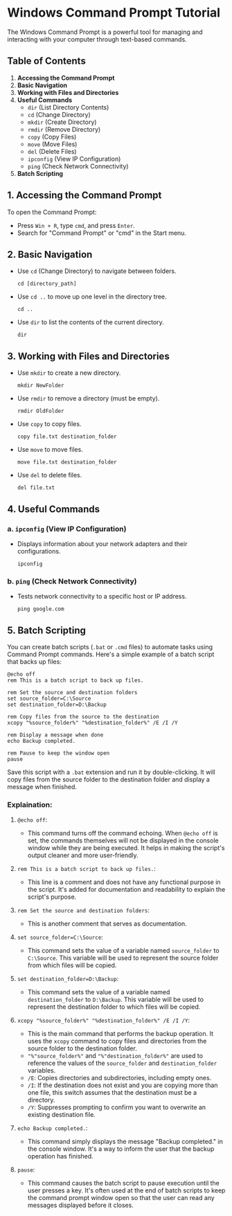# Windows Command Prompt Tutorial

The Windows Command Prompt is a powerful tool for managing and interacting with your computer through text-based commands.

## Table of Contents
1. **Accessing the Command Prompt**
2. **Basic Navigation**
3. **Working with Files and Directories**
4. **Useful Commands**
   - `dir` (List Directory Contents)
   - `cd` (Change Directory)
   - `mkdir` (Create Directory)
   - `rmdir` (Remove Directory)
   - `copy` (Copy Files)
   - `move` (Move Files)
   - `del` (Delete Files)
   - `ipconfig` (View IP Configuration)
   - `ping` (Check Network Connectivity)
5. **Batch Scripting**

## 1. Accessing the Command Prompt
To open the Command Prompt:
- Press `Win + R`, type `cmd`, and press `Enter`.
- Search for "Command Prompt" or "cmd" in the Start menu.

## 2. Basic Navigation
- Use `cd` (Change Directory) to navigate between folders.
   ```
   cd [directory_path]
   ```

- Use `cd ..` to move up one level in the directory tree.
   ```
   cd ..
   ```

- Use `dir` to list the contents of the current directory.
   ```
   dir
   ```

## 3. Working with Files and Directories
- Use `mkdir` to create a new directory.
   ```
   mkdir NewFolder
   ```

- Use `rmdir` to remove a directory (must be empty).
   ```
   rmdir OldFolder
   ```

- Use `copy` to copy files.
   ```
   copy file.txt destination_folder
   ```

- Use `move` to move files.
   ```
   move file.txt destination_folder
   ```

- Use `del` to delete files.
   ```
   del file.txt
   ```

## 4. Useful Commands
### a. `ipconfig` (View IP Configuration)
- Displays information about your network adapters and their configurations.
   ```
   ipconfig
   ```

### b. `ping` (Check Network Connectivity)
- Tests network connectivity to a specific host or IP address.
   ```
   ping google.com
   ```

## 5. Batch Scripting
You can create batch scripts (`.bat` or `.cmd` files) to automate tasks using Command Prompt commands. Here's a simple example of a batch script that backs up files:

```batch
@echo off
rem This is a batch script to back up files.

rem Set the source and destination folders
set source_folder=C:\Source
set destination_folder=D:\Backup

rem Copy files from the source to the destination
xcopy "%source_folder%" "%destination_folder%" /E /I /Y

rem Display a message when done
echo Backup completed.

rem Pause to keep the window open
pause
```

Save this script with a `.bat` extension and run it by double-clicking. It will copy files from the source folder to the destination folder and display a message when finished.

### Explaination: 

1. `@echo off`:
   - This command turns off the command echoing. When `@echo off` is set, the commands themselves will not be displayed in the console window while they are being executed. It helps in making the script's output cleaner and more user-friendly.

2. `rem This is a batch script to back up files.`:
   - This line is a comment and does not have any functional purpose in the script. It's added for documentation and readability to explain the script's purpose.

3. `rem Set the source and destination folders`:
   - This is another comment that serves as documentation.

4. `set source_folder=C:\Source`:
   - This command sets the value of a variable named `source_folder` to `C:\Source`. This variable will be used to represent the source folder from which files will be copied.

5. `set destination_folder=D:\Backup`:
   - This command sets the value of a variable named `destination_folder` to `D:\Backup`. This variable will be used to represent the destination folder to which files will be copied.

6. `xcopy "%source_folder%" "%destination_folder%" /E /I /Y`:
   - This is the main command that performs the backup operation. It uses the `xcopy` command to copy files and directories from the source folder to the destination folder.
   - `"%"source_folder%"` and `"%"destination_folder%"` are used to reference the values of the `source_folder` and `destination_folder` variables.
   - `/E`: Copies directories and subdirectories, including empty ones.
   - `/I`: If the destination does not exist and you are copying more than one file, this switch assumes that the destination must be a directory.
   - `/Y`: Suppresses prompting to confirm you want to overwrite an existing destination file.

7. `echo Backup completed.`:
   - This command simply displays the message "Backup completed." in the console window. It's a way to inform the user that the backup operation has finished.

8. `pause`:
   - This command causes the batch script to pause execution until the user presses a key. It's often used at the end of batch scripts to keep the command prompt window open so that the user can read any messages displayed before it closes.
